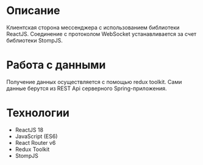 # Описание
Клиентская сторона мессенджера с использованием библиотеки ReactJS. Соединение с протоколом WebSocket устанавливается за счет библиотеки StompJS.

# Работа с данными
Получение данных осуществляется с помощью redux toolkit. Сами данные берутся из REST Api серверного Spring-приложения.

# Технологии
- ReactJS 18
- JavaScript (ES6)
- React Router v6
- Redux Toolkit
- StompJS
